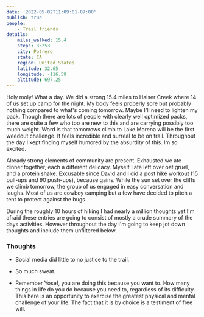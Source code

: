 ```yaml
---
date: '2022-05-02T11:09:01-07:00'
publish: true
people:
    - Trail friends
details:
    miles_walked: 15.4
    steps: 35253
    city: Potrero
    state: CA
    region: United States
    latitude: 32.65
    longitude: -116.59
    altitude: 697.25
---
```

Holy moly! What a day. We did a strong 15.4 miles to Haiser Creek where 14 of us set up camp for the night. My body feels properly sore but probably nothing compared to what's coming tomorrow. Maybe I'll need to lighten my pack. Though there are lots of people with clearly well optimized packs, there are quite a few who too are new to this and are carrying possibly too much weight. Word is that tomorrows climb to Lake Morena will be the first weedout challenge. It feels incredible and surreal to be on trail. Throughout the day I kept finding myself humored by the absurdity of this. Im so excited. 

Already strong elements of community are present. Exhausted we ate dinner together, each a different delicacy. Myself I ate left over oat gruel, and a protein shake. Excusable since David and I did a post hike workout (15 pull-ups and 90 push-ups), because gains. While the sun set over the cliffs we climb tomorrow, the group of us engaged in easy conversation and laughs. Most of us are cowboy camping but a few have decided to pitch a tent to protect against the bugs. 

During the roughly 10 hours of hiking I had nearly a million thoughts yet I'm afraid these entries are going to consist of mostly a crude summary of the days activities. However throughout the day I'm going to keep jot down thoughts and include them unfiltered below. 

### Thoughts

- Social media did little to no justice to the trail. 

- So much sweat. 

- Remember Yosef, you are doing this because you want to. How many things in life do you do because you need to, regardless of its difficulty. This here is an opportunity to exercise the greatest physical and mental challenge of your life. The fact that it is by choice is a testiment of free will.  